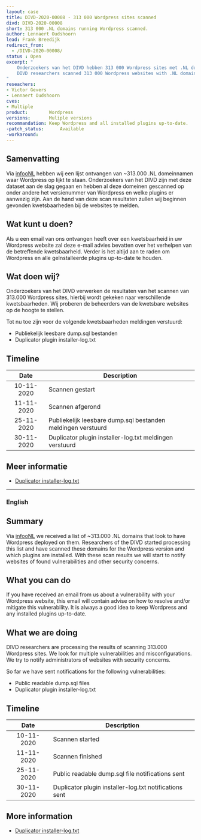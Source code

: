 ```yaml
---
layout: case
title: DIVD-2020-00008 - 313 000 Wordpress sites scanned
divd: DIVD-2020-00008
short: 313 000 .NL domains running Wordpress scanned.
author: Lennaert Oudshoorn
lead: Frank Breedijk
redirect_from:
  - /DIVD-2020-00008/
status : Open
excerpt: "
	Onderzoekers van het DIVD hebben 313 000 Wordpress sites met .NL domein gescanned, meldingen voor kwetsbare sites worden gedaan naarmate de resultaten verwerkt worden. / 
	DIVD researchers scanned 313 000 Wordpress websites with .NL domains, vulnerability notifications are being sent as results are processed.
"
reseachers:
- Victor Gevers
- Lennaert Oudshoorn
cves:
- Multiple
product:        Wordpress
versions:       Muliple versions
recommandation: Keep Wordpress and all installed plugins up-to-date.
-patch_status:	 	Available
-workaround:		
---
```


## Samenvatting
Via [infooNL](https://www.infoo.nl) hebben wij een lijst ontvangen van ~313.000 .NL domeinnamen waar Wordpress op lijkt te staan. Onderzoekers van het DIVD zijn met deze dataset aan de slag gegaan en hebben al deze domeinen gescanned op onder andere het versienummer van Wordpress en welke plugins er aanwezig zijn. Aan de hand van deze scan resultaten zullen wij beginnen gevonden kwetsbaarheden bij de websites te melden.

## Wat kunt u doen?
Als u een email van ons ontvangen heeft over een kwetsbaarheid in uw Wordpress website zal deze e-mail advies bevatten over het verhelpen van de betreffende kwetsbaarheid. Verder is het altijd aan te raden om Wordpress en alle geïnstalleerde plugins up-to-date te houden.

## Wat doen wij?
Onderzoekers van het DIVD verwerken de resultaten van het scannen van 313.000 Wordpress sites, hierbij wordt gekeken naar verschillende kwetsbaarheden. Wij proberen de beheerders van de kwetsbare websites op de hoogte te stellen.

Tot nu toe zijn voor de volgende kwetsbaarheden meldingen verstuurd:
* Publiekelijk leesbare dump.sql bestanden
* Duplicator plugin installer-log.txt

## Timeline

| Date  | Description |
|:-----:|-------------|
| 10-11-2020 | Scannen gestart |
| 11-11-2020 | Scannen afgerond |
| 25-11-2020 | Publiekelijk leesbare dump.sql bestanden meldingen verstuurd |
| 30-11-2020 | Duplicator plugin installer-log.txt meldingen verstuurd |

## Meer informatie
* [Duplicator installer-log.txt](https://www.exploit-db.com/ghdb/3981)


<hr>

### English

## Summary
Via [infooNL](https://www.infoo.nl) we received a list of ~313.000 .NL domains that look to have Wordpress deployed on them. Researchers of the DIVD started processing this list and have scanned these domains for the Wordpress version and which plugins are installed. With these scan results we will start to notify websites of found vulnerabilities and other security concerns.

## What you can do
If you have received an email from us about a vulnerability with your Wordpress website, this email will contain advise on how to resolve and/or mitigate this vulnerability. It is always a good idea to keep Wordpress and any installed plugins up-to-date.

## What we are doing
DIVD researchers are processing the results of scanning 313.000 Wordpress sites. We look for multiple vulnerabilities and misconfigurations. We try to notify administrators of websites with security concerns.

So far we have sent notifications for the following vulnerabilities:
* Public readable dump.sql files
* Duplicator plugin installer-log.txt
## Timeline

| Date  | Description |
|:-----:|-------------|
| 10-11-2020 | Scannen started |
| 11-11-2020 | Scannen finished |
| 25-11-2020 | Public readable dump.sql file notifications sent |
| 30-11-2020 | Duplicator plugin installer-log.txt notifications sent |

## More information
* [Duplicator installer-log.txt](https://www.exploit-db.com/ghdb/3981)

